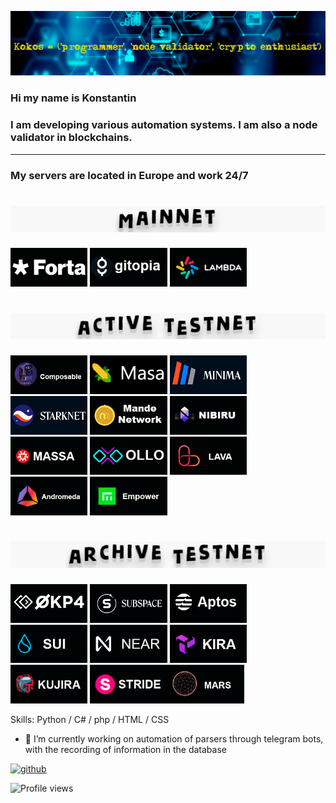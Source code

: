 ![I am a programmer and node validator](https://github.com/KokosP/KokosP/blob/main/1360.png?raw=true)

### Hi my name is Konstantin 
### I am developing various automation systems. I am also a node validator in blockchains.
__________________________________________________________________________________________
### My servers are located in Europe and work 24/7


<h1 align="center"> 
<img src="https://github.com/KokosP/KokosP/blob/main/mainnet.gif" /></h1>

[<img src="https://github.com/KokosP/KokosP/blob/main/forta.png"  width='24.5%'>](https://app.forta.network/nodePool/438/) [<img src="https://github.com/KokosP/KokosP/blob/main/gitopia.png"  width='24.5%'>](https://gitopia.exploreme.pro/validator/gitopiavaloper1pujjgy9tde3fln5alcc7kjtmr2klsxne4ae8a8) [<img src="https://github.com/KokosP/KokosP/blob/main/lambda.png"  width='24.5%'>](https://explorer.nodestake.top/lambda/staking/lambvaloper1nf9qvfw34a3tmy5skzmv4m4mmnesntkw4zvtpm)

<h1 align="center"> 
<img src="https://github.com/KokosP/KokosP/blob/main/active testnet.gif" /></h1>

[<img src="https://github.com/KokosP/KokosP/blob/main/composable.png"  width='24.5%'>](https://explorer.nodestake.top/banksy-testnet/staking/banksyvaloper16fxpvh0xp5fset0exn766m7lmyucaarash5jy4) <img src="https://github.com/KokosP/KokosP/blob/main/masa.png"  width='24.5%'> [<img src="https://github.com/KokosP/KokosP/blob/main/minima.png"  width='24.5%'>](https://incentive.minima.global/account/register?inviteCode=GIGTSRVR) <img src="https://github.com/KokosP/KokosP/blob/main/starknet.png"  width='24.5%'> [<img src="https://raw.githubusercontent.com/KokosP/KokosP/65271d038480129283a60d70c706fbef7d7ce6e2/mande.png"  width='24.5%'>](https://explorer.stavr.tech/mande-chain/staking/mandevaloper1zf05u0wn8wkwszk9cq3xljj7zh7xrn83qgpsf0)
[<img src="https://raw.githubusercontent.com/KokosP/KokosP/65271d038480129283a60d70c706fbef7d7ce6e2/nibiru.png"  width='24.5%'>](https://nibiru.explorers.guru/validator/nibivaloper1nz32jq073q6yhxfurx2naeddx2ae9zz3jckf4c)   [<img src="https://github.com/KokosP/KokosP/blob/main/massa.png"  width='24.5%'>](https://massa.net/testnet/A12vTuBWTQCeV36FYQuhtPZA5a8j67uJB3yBx6HS3hCPk5QMXU3L) 
[<img src="https://github.com/KokosP/KokosP/blob/main/ollo.png"  width='24.5%'>](https://explorer.bccnodes.com/ollo/staking/ollovaloper176e9fjuuzp88pe94epscfk5p6s2k7zaludwxwl) 
[<img src="https://github.com/KokosP/KokosP/blob/main/lava.png"  width='24.5%'>](https://lava.explorers.guru/validator/lava@valoper1uhnqhw75xyu4kxj7lqhenlnl8kw62x269zqv4q) [<img src="https://github.com/KokosP/KokosP/blob/main/andromeda.png"  width='24.5%'>](https://andromeda.exploreme.pro/validator/andrvaloper10wz6r4hr5scv3pfn3hh4l8885xvru43d32jgss) [<img src="https://github.com/KokosP/KokosP/blob/main/empower.png"  width='24.5%'>](https://empowerchain.exploreme.pro/validator/empowervaloper1yeeyh7tt3d7vq44wuw30xk82p9s95pxw45h39k)


<h1 align="center">
<img src="https://github.com/KokosP/KokosP/blob/main/archive testnet.gif" /></h1>

[<img src="https://github.com/KokosP/KokosP/blob/main/opk4.png"  width='24.5%'>](https://okp4.explorers.guru/validator/okp4valoper1sl7y7df3ju96g7nufprng659velyx8mn93nj2v)  <img src="https://github.com/KokosP/KokosP/blob/main/sun.png"  width='24.5%'> <img src="https://github.com/KokosP/KokosP/blob/main/aptos.png"  width='24.5%'> 
<img src="https://github.com/KokosP/KokosP/blob/main/sui.png"  width='24.5%'> <img src="https://github.com/KokosP/KokosP/blob/main/near.png"  width='24.5%'> <img src="https://github.com/KokosP/KokosP/blob/main/kira.png"  width='24.5%'> <img src="https://github.com/KokosP/KokosP/blob/main/kujira.png"  width='24.5%'>  <img src="https://github.com/KokosP/KokosP/blob/main/stride.png"  width='24.5%'>[<img src="https://github.com/KokosP/KokosP/blob/main/mars.png"  width='24.5%'>](https://mars.explorers.guru/validator/marsvaloper14w6jjyqq9tqzah0fnucdesllpzl54g7gpj0tgw) 



<!--![Image](https://github.com/KokosP/KokosP/blob/main/masa.png?raw=true )

![Image](https://github.com/KokosP/KokosP/blob/main/minima.png?raw=true)

![Image](https://github.com/KokosP/KokosP/blob/main/starknet.png?raw=true)

![Image](https://github.com/KokosP/KokosP/blob/main/mande.png?raw=true)

![Image](https://github.com/KokosP/KokosP/blob/main/nibiru.png?raw=true)

![Image](https://github.com/KokosP/KokosP/blob/main/opk4.png?raw=true)-->



Skills: Python  / С# / php /  HTML  /  CSS

- 🔭 I’m currently working on automation of parsers through telegram bots, with the recording of information in the database 


[<img src='https://cdn.jsdelivr.net/npm/simple-icons@3.0.1/icons/github.svg' alt='github' height='40'>](https://github.com/KokosP)  

![Profile views](https://gpvc.arturio.dev/KokosP)  
